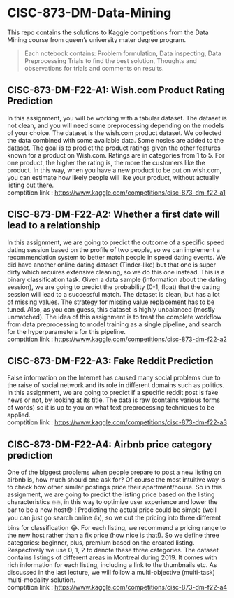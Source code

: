 # CISC-873-DM-Data-Mining
This repo contains the solutions to Kaggle competitions from the Data Mining course from queen’s university mater degree program.
> Each notebook contains: Problem formulation, Data inspecting, Data Preprocessing Trials to find the best solution, Thoughts and observations for trials and comments on results. 
## CISC-873-DM-F22-A1: Wish.com Product Rating Prediction
In this assignment, you will be working with a tabular dataset. The dataset is not clean, and you will need some preprocessing depending on the models of your choice. The dataset is the wish.com product dataset. We collected the data combined with some available data. Some nosies are added to the dataset. The goal is to predict the product ratings given the other features known for a product on Wish.com. Ratings are in categories from 1 to 5. For one product, the higher the rating is, the more the customers like the product. In this way, when you have a new product to be put on wish.com, you can estimate how likely people will like your product, without actually listing out there.<br>
comptition link : https://www.kaggle.com/competitions/cisc-873-dm-f22-a1

## CISC-873-DM-F22-A2: Whether a first date will lead to a relationship
In this assignment, we are going to predict the outcome of a specific speed dating session based on the profile of two people, so we can implement a recommendation system to better match people in speed dating events. We did have another online dating dataset (Tinder-like) but that one is super dirty which requires extensive cleaning, so we do this one instead. This is a binary classification task. Given a data sample (information about the dating session), we are going to predict the probability (0-1, float) that the dating session will lead to a successful match.
The dataset is clean, but has a lot of missing values. The strategy for missing value replacement has to be tuned. Also, as you can guess, this dataset is highly unbalanced (mostly unmatched). The idea of this assignment is to treat the complete workflow from data preprocessing to model training as a single pipeline, and search for the hyperparameters for this pipeline.<br>
comptition link : https://www.kaggle.com/competitions/cisc-873-dm-f22-a2


## CISC-873-DM-F22-A3: Fake Reddit Prediction
False information on the Internet has caused many social problems due to the raise of social network and its role in different domains such as politics. In this assignment, we are going to predict if a specific reddit post is fake news or not, by looking at its title. The data is raw (contains various forms of words) so it is up to you on what text preprocessing techniques to be applied.<br>
comptition link : https://www.kaggle.com/competitions/cisc-873-dm-f22-a3

## CISC-873-DM-F22-A4: Airbnb price category prediction
One of the biggest problems when people prepare to post a new listing on airbnb is, how much should one ask for? Of course the most intuitive way is to check how other similar postings price their apartment/house. So in this assignment, we are going to predict the listing price based on the listing characteristics 🔥🔥, in this way to optimize user experience and lower the bar to be a new host😍 !
Predicting the actual price could be simple (well you can just go search online 👍), so we cut the pricing into three different bins for classification 😂. For each listing, we recommend a pricing range to the new host rather than a fix price (how nice is that!). So we define three categories: beginner, plus, premium based on the created listing. Respectively we use 0, 1, 2 to denote these three categories.
The dataset contains listings of different areas in Montreal during 2019. It comes with rich information for each listing, including a link to the thumbnails etc. As discussed in the last lecture, we will follow a multi-objective (multi-task) multi-modality solution.<br>
comptition link : https://www.kaggle.com/competitions/cisc-873-dm-f22-a4
